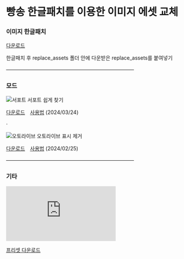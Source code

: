 빵송 한글패치를 이용한 이미지 에셋 교체
==========

### 이미지 한글패치

[다운로드](https://github.com/Suya-Hime-Suki/Song-for-Prism-Replace-Assets/releases)

한글패치 후 replace_assets 폴더 안에 다운받은 replace_assets를 붙여넣기


―――――――――――――――――――――――――

### 모드

![서포트](https://i.imgur.com/PRjJcNc.png)
서포트 쉽게 찾기

[다운로드](https://github.com/Suya-Hime-Suki/Song-for-Prism-Replace-Assets/releases)　[사용법](https://gall.dcinside.com/m/shinycolors/1466026) (2024/03/24)

·

![오토라이브](https://i.imgur.com/F6zjP6n.png)
오토라이브 표시 제거

[다운로드](https://github.com/Suya-Hime-Suki/Song-for-Prism-Replace-Assets/blob/5ec1fb47cc48dcb91ae2da0ec2b7bf81829a7387/mods/Hide%20Auto%20Live/hide_autolive)　[사용법](https://gall.dcinside.com/m/shinycolors/1487416) (2024/02/25)


―――――――――――――――――――――――――

### 기타

![리쉐이드](https://dcimg1.dcinside.com/viewimage.php?id=3eb5d928fcd137aa61adc5&no=24b0d769e1d32ca73de986fa11d02831cece6b72dd02ce8c7323b841a4808661315f3f0c6ad0981a7ee41b82290e46718c5e820034050a5e42706a3fc6065f4152f7281b80c4&orgExt)

[프리셋 다운로드](https://gall.dcinside.com/m/shinycolors/1433274)

